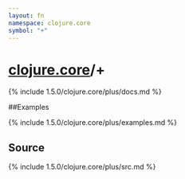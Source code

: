 ```yaml
---
layout: fn
namespace: clojure.core
symbol: "+"
---
```


# [clojure.core](../)/+

{% include 1.5.0/clojure.core/plus/docs.md %}

##Examples

{% include 1.5.0/clojure.core/plus/examples.md %}
## Source
{% include 1.5.0/clojure.core/plus/src.md %}

